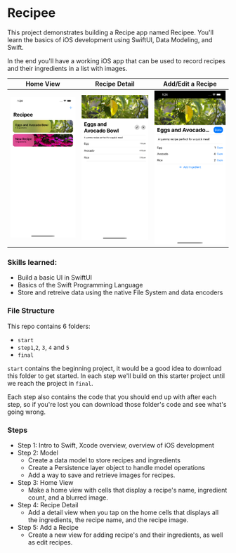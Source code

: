 # Recipee

 This project demonstrates building a Recipe app named Recipee. You'll learn the basics of iOS development using SwiftUI, Data Modeling, and Swift.

In the end you'll have a working iOS app that can be used to record recipes and their ingredients in a list with images.

| Home View                         | Recipe Detail                       | Add/Edit a Recipe                 |
| --------------------------------- | ----------------------------------- | --------------------------------- |
| ![detail](./Screenshots/home.png) | ![detail](./Screenshots/detail.png) | ![detail](./Screenshots/edit.png) |



### Skills learned:

- Build a basic UI in SwiftUI
- Basics of the Swift Programming Language
- Store and retreive data using the native File System and data encoders

### File Structure

This repo contains 6 folders:

- `start`
- `step1`,`2`, `3`, `4` and `5`
- `final`

`start` contains the beginning project, it would be a good idea to download this folder to get started. In each step we'll build on this starter project until we reach the project in `final`.

Each step also contains the code that you should end up with after each step, so if you're lost you can download those folder's code and see what's going wrong.

### Steps

- Step 1: Intro to Swift, Xcode overview, overview of iOS development
- Step 2: Model
  - Create a data model to store recipes and ingredients
  - Create a Persistence layer object to handle model operations
  - Add a way to save and retrieve images for recipes.
- Step 3: Home View
  - Make a home view with cells that display a recipe's name, ingredient count, and a blurred image.
- Step 4: Recipe Detail
  - Add a detail view when you tap on the home cells that displays all the ingredients, the recipe name, and the recipe image.
- Step 5: Add a Recipe
  - Create a new view for adding recipe's and their ingredients, as well as edit recipes.
